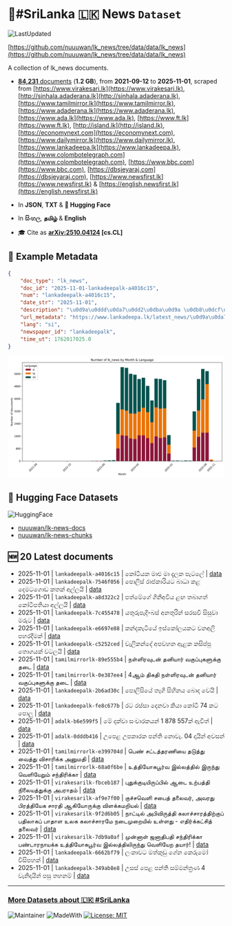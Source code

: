 # 📄#SriLanka 🇱🇰 News `Dataset`

![LastUpdated](https://img.shields.io/badge/last_updated-2025--11--01_23:48:00-green)

[https://github.com/nuuuwan/lk_news/tree/data/data/lk_news](https://github.com/nuuuwan/lk_news/tree/data/data/lk_news)

A collection of lk_news documents.

- [**84,231** documents](https://github.com/nuuuwan/lk_news/tree/data/data/lk_news) (**1.2 GB**), from **2021-09-12** to **2025-11-01**, scraped from [https://www.virakesari.lk](https://www.virakesari.lk), [http://sinhala.adaderana.lk](http://sinhala.adaderana.lk), [https://www.tamilmirror.lk](https://www.tamilmirror.lk), [https://www.adaderana.lk](https://www.adaderana.lk), [https://www.ada.lk](https://www.ada.lk), [https://www.ft.lk](https://www.ft.lk), [http://island.lk](http://island.lk), [https://economynext.com](https://economynext.com), [https://www.dailymirror.lk](https://www.dailymirror.lk), [https://www.lankadeepa.lk](https://www.lankadeepa.lk), [https://www.colombotelegraph.com](https://www.colombotelegraph.com), [https://www.bbc.com](https://www.bbc.com), [https://dbsjeyaraj.com](https://dbsjeyaraj.com), [https://www.newsfirst.lk](https://www.newsfirst.lk) & [https://english.newsfirst.lk](https://english.newsfirst.lk)

- In **JSON**, **TXT** & **🤗 Hugging Face**

- In **සිංහල**, **தமிழ்** & **English**

- 🎓 Cite as **[arXiv:2510.04124](https://arxiv.org/abs/2510.04124) [cs.CL]**

## 📝 Example Metadata

```json
{
    "doc_type": "lk_news",
    "doc_id": "2025-11-01-lankadeepalk-a4016c15",
    "num": "lankadeepalk-a4016c15",
    "date_str": "2025-11-01",
    "description": "\u0d9a\u0ddd\u0da7\u0dd2\u0dba\u0d9a \u0db8\u0dcf\u0dc5\u0dd4 \u0db8\u0dcf \u0daf\u0dd0\u0dbd\u0d9a \u0db4\u0dd0\u0da7\u0dbd\u0dda",
    "url_metadata": "https://www.lankadeepa.lk/latest_news/\u0d9a\u0da7\u0dba\u0d9a-\u0db8\u0dc5-\u0db8-\u0daf\u0dbd\u0d9a-\u0db4\u0da7\u0dbd/1-682498",
    "lang": "si",
    "newspaper_id": "lankadeepalk",
    "time_ut": 1762017025.0
}
```

![Chart](https://raw.githubusercontent.com/nuuuwan/lk_news/refs/heads/data/data/lk_news/docs_by_month_and_lang.png)

## 🤗 Hugging Face Datasets

![HuggingFace](https://img.shields.io/badge/-HuggingFace-FDEE21?style=for-the-badge&logo=HuggingFace)

- [nuuuwan/lk-news-docs](https://huggingface.co/datasets/nuuuwan/lk-news-docs)
- [nuuuwan/lk-news-chunks](https://huggingface.co/datasets/nuuuwan/lk-news-chunks)

## 🆕 20 Latest documents

- 2025-11-01 | `lankadeepalk-a4016c15` | කෝටියක මාළු මා දැලක පැටලේ | [data](https://github.com/nuuuwan/lk_news/tree/data/data/lk_news/2020s/2025/2025-11-01-lankadeepalk-a4016c15)
- 2025-11-01 | `lankadeepalk-7546f056` | පොලිස් රාජකාරියට බාධා කළ දෙමටගොඩ කතක් අල්ලයි | [data](https://github.com/nuuuwan/lk_news/tree/data/data/lk_news/2020s/2025/2025-11-01-lankadeepalk-7546f056)
- 2025-11-01 | `lankadeepalk-a8d322c2` | පත්මේගේ ගිනිඅවිය ළඟ තබාගත් කෝටිපතියා අල්ලයි | [data](https://github.com/nuuuwan/lk_news/tree/data/data/lk_news/2020s/2025/2025-11-01-lankadeepalk-a8d322c2)
- 2025-11-01 | `lankadeepalk-7c455478` | යතුරුපැදි-බස් අනතුරින් සරසවි සිසුවා මරුට | [data](https://github.com/nuuuwan/lk_news/tree/data/data/lk_news/2020s/2025/2025-11-01-lankadeepalk-7c455478)
- 2025-11-01 | `lankadeepalk-e6697e88` | කන්දකැටියේ ඉස්කෝලයකට වනඅලි පහරදීමක් | [data](https://github.com/nuuuwan/lk_news/tree/data/data/lk_news/2020s/2025/2025-11-01-lankadeepalk-e6697e88)
- 2025-11-01 | `lankadeepalk-c5252ced` | වැලිකන්දේ අපවහන ඇළක කසිප්පු තොගයක් වටලයි | [data](https://github.com/nuuuwan/lk_news/tree/data/data/lk_news/2020s/2025/2025-11-01-lankadeepalk-c5252ced)
- 2025-11-01 | `tamilmirrorlk-89e555b4` | நள்ளிரவுடன் தனியார் வகுப்புகளுக்கு தடை | [data](https://github.com/nuuuwan/lk_news/tree/data/data/lk_news/2020s/2025/2025-11-01-tamilmirrorlk-89e555b4)
- 2025-11-01 | `tamilmirrorlk-0e387ee4` | 4ஆம் திகதி நள்ளிரவுடன் தனியார் வகுப்புகளுக்கு தடை | [data](https://github.com/nuuuwan/lk_news/tree/data/data/lk_news/2020s/2025/2025-11-01-tamilmirrorlk-0e387ee4)
- 2025-11-01 | `lankadeepalk-2b6ad30c` | පොලිසියේ තෑගි සිහිනය බොද වෙයි | [data](https://github.com/nuuuwan/lk_news/tree/data/data/lk_news/2020s/2025/2025-11-01-lankadeepalk-2b6ad30c)
- 2025-11-01 | `lankadeepalk-fe8c677b` | රට රස්සා දෙනවා කියා කෝටි 74 කට පොලු | [data](https://github.com/nuuuwan/lk_news/tree/data/data/lk_news/2020s/2025/2025-11-01-lankadeepalk-fe8c677b)
- 2025-11-01 | `adalk-b6e599f5` | මේ දක්වා සංචාරකයන් 1 878 557ක් ඇවිත් | [data](https://github.com/nuuuwan/lk_news/tree/data/data/lk_news/2020s/2025/2025-11-01-adalk-b6e599f5)
- 2025-11-01 | `adalk-0dddb416` | උපෙළ උපකාරක පන්ති නොවැ. 04 දායින් අවසන් | [data](https://github.com/nuuuwan/lk_news/tree/data/data/lk_news/2020s/2025/2025-11-01-adalk-0dddb416)
- 2025-11-01 | `tamilmirrorlk-e399704d` | பெண் சட்டத்தரணியை தடுத்து வைத்து விசாரிக்க அனுமதி | [data](https://github.com/nuuuwan/lk_news/tree/data/data/lk_news/2020s/2025/2025-11-01-tamilmirrorlk-e399704d)
- 2025-11-01 | `tamilmirrorlk-68a0f6be` | உத்தியோகபூர்வ இல்லத்தில் இருந்து வெளியேறும் சந்திரிக்கா | [data](https://github.com/nuuuwan/lk_news/tree/data/data/lk_news/2020s/2025/2025-11-01-tamilmirrorlk-68a0f6be)
- 2025-11-01 | `virakesarilk-fbceb187` | புதுக்குடியிருப்பில்  ஆடை உற்பத்தி நிலையத்துக்கு  அபராதம் | [data](https://github.com/nuuuwan/lk_news/tree/data/data/lk_news/2020s/2025/2025-11-01-virakesarilk-fbceb187)
- 2025-11-01 | `virakesarilk-af9e7f00` | குச்சவெளி சபைத் தலைவர், அவரது பிரத்தியேக சாரதி ஆகியோருக்கு விளக்கமறியல் | [data](https://github.com/nuuuwan/lk_news/tree/data/data/lk_news/2020s/2025/2025-11-01-virakesarilk-af9e7f00)
- 2025-11-01 | `virakesarilk-9f2d6b05` | நாட்டில் அபிவிருத்தி கலாச்சாரத்திற்குப் பதிலாகப் பாதாள உலக கலாச்சாரமே நடைமுறையில் உள்ளது - எதிர்க்கட்சித் தலைவர் | [data](https://github.com/nuuuwan/lk_news/tree/data/data/lk_news/2020s/2025/2025-11-01-virakesarilk-9f2d6b05)
- 2025-11-01 | `virakesarilk-7db9a0af` | முன்னாள் ஜனாதிபதி சந்திரிக்கா பண்டாரநாயக்க உத்தியோகபூர்வ இல்லத்திலிருந்து வெளியேற தயார்! | [data](https://github.com/nuuuwan/lk_news/tree/data/data/lk_news/2020s/2025/2025-11-01-virakesarilk-7db9a0af)
- 2025-11-01 | `lankadeepalk-6662bf79` | ලංකාවට මත්කුඩු ගේන කෙරුමෝ විසිපහක් | [data](https://github.com/nuuuwan/lk_news/tree/data/data/lk_news/2020s/2025/2025-11-01-lankadeepalk-6662bf79)
- 2025-11-01 | `lankadeepalk-349ab8e8` | උසස් පෙළ පන්ති සම්මන්ත්‍රණ 4 වැනිදායින්  පසු  තහනම් | [data](https://github.com/nuuuwan/lk_news/tree/data/data/lk_news/2020s/2025/2025-11-01-lankadeepalk-349ab8e8)

---

### [More Datasets about 🇱🇰 #SriLanka](https://github.com/nuuuwan/lk_datasets)

![Maintainer](https://img.shields.io/badge/maintainer-nuuuwan-red)
![MadeWith](https://img.shields.io/badge/made_with-python-blue)
[![License: MIT](https://img.shields.io/badge/License-MIT-yellow.svg)](https://opensource.org/licenses/MIT)
